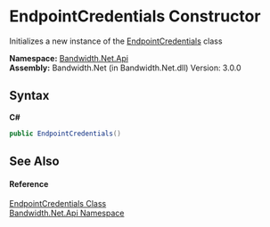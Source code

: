 ﻿# EndpointCredentials Constructor 
 

Initializes a new instance of the <a href ="T_Bandwidth_Net_Api_EndpointCredentials.md">EndpointCredentials</a> class

**Namespace:**&nbsp;<a href ="N_Bandwidth_Net_Api.md">Bandwidth.Net.Api</a><br />**Assembly:**&nbsp;Bandwidth.Net (in Bandwidth.Net.dll) Version: 3.0.0

## Syntax

**C#**<br />
``` C#
public EndpointCredentials()
```


## See Also


#### Reference
<a href ="T_Bandwidth_Net_Api_EndpointCredentials.md">EndpointCredentials Class</a><br /><a href ="N_Bandwidth_Net_Api.md">Bandwidth.Net.Api Namespace</a><br />